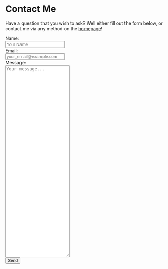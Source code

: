 # 

# Contact Me

Have a question that you wish to ask? Well either fill out the form below, or contact me via any method on the [homepage](/)!

<form action="https://send.pageclip.co/kljeYJs5nhVLoa4gTl19iW2a7krYk0tL" class="pageclip-form" method="post">
  <!-- Replace these inputs with your own. Make sure they have a "name" attribute! -->
  <label for="name">Name:</label><br>
  <input type="text" name="name" placeholder="Your Name" /><br>
  <label for="email">Email:</label><br>
  <input type="email" name="email" placeholder="your_email@example.com" /><br>
  <label for="message">Message:</label><br>
  <textarea name="message" style="width:200px; height:600px;" placeholder="Your message..."></textarea><br>
  <!-- This button will have a loading spinner. Keep the inner span for best results. -->
  <button type="submit" class="pageclip-form__submit">
    <span>Send</span>
  </button>
</form>
